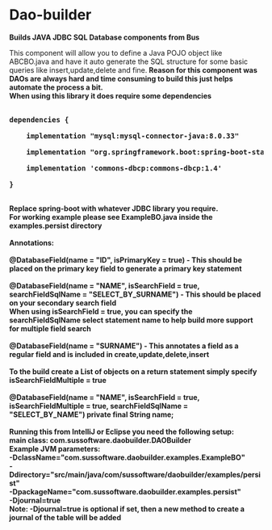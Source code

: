# Dao-builder
<b>Builds JAVA JDBC SQL Database components from Bus</b><br>


This component will allow you to define a Java POJO object like ABCBO.java and have it auto generate the SQL structure for some basic queries like insert,update,delete and fine.<b>
Reason for this component was DAOs are always hard and time consuming to build this just helps automate the process a bit.<b>
<br>
When using this library it does require some dependencies
<br><br>
<pre>
dependencies {<br>
    implementation "mysql:mysql-connector-java:8.0.33"<br>
    implementation "org.springframework.boot:spring-boot-starter-jdbc:2.7.3"<br>
    implementation 'commons-dbcp:commons-dbcp:1.4'<br>
}
</pre>
<br>
Replace spring-boot with whatever JDBC library you require.
<br>
For working example please see ExampleBO.java inside the examples.persist directory
<br><br>
<b>Annotations:</b><br>
<br>
@DatabaseField(name = "ID", isPrimaryKey = true) - This should be placed on the primary key field to generate a primary key statement
<br><br>
@DatabaseField(name = "NAME", isSearchField = true, searchFieldSqlName = "SELECT_BY_SURNAME")  - This should be placed on your secondary search field
<br>
When using isSearchField = true, you can specify the searchFieldSqlName select statement name to help build more support for multiple field search
<br><br>
@DatabaseField(name = "SURNAME")  - This annotates a field as a regular field and is included in create,update,delete,insert
<br>
<br>
To the build create a List of objects on a return statement simply specify isSearchFieldMultiple = true
<br><br>
@DatabaseField(name = "NAME", isSearchField = true, isSearchFieldMultiple = true, searchFieldSqlName = "SELECT_BY_NAME")
private final String name;
<br>
<br>
Running this from IntelliJ or Eclipse you need the following setup:
<br>
main class: com.sussoftware.daobuilder.DAOBuilder
<br>
<b>Example JVM parameters:<b>
<br>
-DclassName="com.sussoftware.daobuilder.examples.ExampleBO"
<br>
-Ddirectory="src/main/java/com/sussoftware/daobuilder/examples/persist"
<br>
-DpackageName="com.sussoftware.daobuilder.examples.persist"
<br>
-Djournal=true
<br>
Note: -Djournal=true is optional if set, then a new method to create a journal of the table will be added
